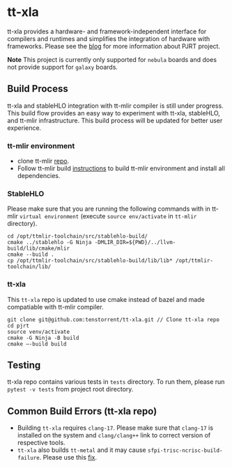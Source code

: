 # tt-xla
tt-xla provides a hardware- and framework-independent interface for compilers and runtimes and simplifies the integration of hardware with frameworks. Please see the [blog](https://opensource.googleblog.com/2023/05/pjrt-simplifying-ml-hardware-and-framework-integration.html) for more information about PJRT project.

**Note** This project is currently only supported for `nebula` boards and does not provide support for `galaxy` boards.

## Build Process
tt-xla and stableHLO integration with tt-mlir compiler is still under progress. This build flow provides an easy way to experiment with tt-xla, stableHLO, and tt-mlir infrastructure. This build process will be updated for better user experience.

### tt-mlir environment
- clone tt-mlir [repo](https://github.com/tenstorrent/tt-mlir).
- Follow tt-mlir build [instructions](https://docs.tenstorrent.com/tt-mlir/build.html) to build tt-mlir environment and install all dependencies.

### StableHLO
Please make sure that you are running the following commands with in tt-mlir `virtual environment` (execute `source env/activate` in `tt-mlir` directory).
```
cd /opt/ttmlir-toolchain/src/stablehlo-build/
cmake ../stablehlo -G Ninja -DMLIR_DIR=${PWD}/../llvm-build/lib/cmake/mlir
cmake --build .
cp /opt/ttmlir-toolchain/src/stablehlo-build/lib/lib* /opt/ttmlir-toolchain/lib/
```

### tt-xla
This `tt-xla` repo is updated to use cmake instead of bazel and made compatiable with tt-mlir compiler.
```
git clone git@github.com:tenstorrent/tt-xla.git // Clone tt-xla repo
cd pjrt
source venv/activate
cmake -G Ninja -B build
cmake –-build build
```

## Testing
tt-xla repo contains various tests in `tests` directory. To run them, please run `pytest -v tests` from project root directory.

## Common Build Errors (tt-xla repo)
- Building `tt-xla` requires `clang-17`. Please make sure that `clang-17` is installed on the system and `clang/clang++` link to correct version of respective tools.
- `tt-xla` also builds `tt-metal` and it may cause `sfpi-trisc-ncrisc-build-failure`. Please use this [fix](https://docs.tenstorrent.com/tt-mlir/build.html#sfpi-trisc-ncrisc-build-failure).
